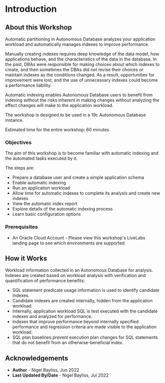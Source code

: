# Introduction #

## About this Workshop ##

Automatic partitioning in Autonomous Database analyzes your application workload and automatically manages indexes to improve performance.

Manually creating indexes requires deep knowledge of the data model, how applications behave, and the characteristics of the data in the database. In the past, DBAs were responsible for making choices about which indexes to create, and then sometimes the DBAs did not revise their choices or maintain indexes as the conditions changed. As a result, opportunities for improvement were lost, and the use of unnecessary indexes could become a performance liability.

Automatic indexing enables Autonomous Database users to benefit from indexing without the risks inherent in making changes without analyzing the effect changes will make to the application workload.

The workshop is designed to be used in a 19c Autonomous Database instance.

Estimated time for the entire workshop: 60 minutes

### Objectives
The aim of this workshop is to become familiar with automatic indexing and the automated tasks executed by it. 

The steps are:

- Prepare a database user and create a simple application schema
- Enable automatic indexing
- Run an application workload
- Allow time for automatic indexes to complete its analysis and create new indexes
- View the automatic index report
- Explore details of the automatic indexing process
- Learn basic configuration options

### Prerequisites
- An Oracle Cloud Account - Please view this workshop's LiveLabs landing page to see which environments are supported.

## How it Works

Workload information collected in an Autonomous Database for analysis. Indexes are created based on workload analysis with verification and quantification of performance benefits:

- SQL statement predicate usage information is used to identify candidate indexes.
- Candidate indexes are created internally, hidden from the application workload.
- Internally, application workload SQL is test executed with the candidate indexes and analyzed for performance.
- Indexes that improve performance beyond internally specified performance and regression criteria are made visible to the application workload.
- SQL plan baselines prevent execution plan changes for SQL statements that do not benefit from an otherwise-beneficial index.


## Acknowledgements
* **Author** - Nigel Bayliss, Jun 2022 
* **Last Updated By/Date** - Nigel Bayliss, Jul 2022